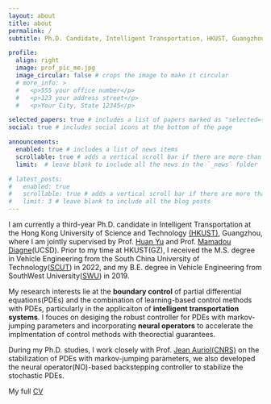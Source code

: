 ```yaml
---
layout: about
title: about
permalink: /
subtitle: Ph.D. Candidate, Intelligent Transportation, HKUST, Guangzhou

profile:
  align: right
  image: prof_pic_me.jpg
  image_circular: false # crops the image to make it circular
  # more_info: >
  #   <p>555 your office number</p>
  #   <p>123 your address street</p>
  #   <p>Your City, State 12345</p>

selected_papers: true # includes a list of papers marked as "selected={true}"
social: true # includes social icons at the bottom of the page

announcements:
  enabled: true # includes a list of news items
  scrollable: true # adds a vertical scroll bar if there are more than 3 news items
  limit:  # leave blank to include all the news in the `_news` folder

# latest_posts:
#   enabled: true
#   scrollable: true # adds a vertical scroll bar if there are more than 3 new posts items
#   limit: 3 # leave blank to include all the blog posts
---
```

I am currently a third-year Ph.D. candidate in Intelligent Transportation at the Hong Kong University of Science and Technology [(HKUST)](https://www.hkust-gz.edu.cn), Guangzhou, where I am jointly supervised by Prof. [Huan Yu](https://amslab.org) and Prof. [Mamadou Diagne](https://www.insync-lab.org)(UCSD). 
Prior to my time at HKUST(GZ), I received the M.S. degree in Vehicle Engineering from the South China University of Technology([SCUT](https://www.scut.edu.cn/new/)) in 2022, and my B.E. degree in Vehicle Engineering from SouthWest University([SWU](https://www.swu.edu.cn)) in 2019.

My research interests lie at the **boundary control** of partial differential equations(PDEs) and the combination of learning-based control methods with PDEs, particularly in the applicaiton of **intelligent transportation systems**. I fouces on desiging the robust controller for PDEs with markov-jumping parameters and incorporating **neural operators**
to accelerate the implmentation of control methods with theorectial guarantees.

During my Ph.D. studies, I work closely with Prof. [Jean Auriol(CNRS)](https://l2s.centralesupelec.fr/u/auriol-jean/) on the stabilization of PDEs with markov-jumping parameters, we also developed the neural operator(NO)-based backstepping controller to stabilize the stochastic PDEs.

My full [CV](/assets/pdf/Yihuai_CV.pdf)


<!-- Put your address / P.O. box / other info right below your picture. You can also disable any of these elements by editing `profile` property of the YAML header of your `_pages/about.md`. Edit `_bibliography/papers.bib` and Jekyll will render your [publications page](/al-folio/publications/) automatically. -->

<!-- Link to your social media connections, too. This theme is set up to use [Font Awesome icons](https://fontawesome.com/) and [Academicons](https://jpswalsh.github.io/academicons/), like the ones below. Add your Facebook, Twitter, LinkedIn, Google Scholar, or just disable all of them. -->
